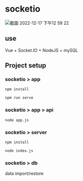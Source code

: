 # socketio

![截圖 2022-12-17 下午12 59 22](https://user-images.githubusercontent.com/58197444/208225992-abc93843-2a9b-4fdd-9c4b-0bc90c29983e.png)

## use
Vue + Socket.IO + NodeJS + mySQL 

## Project setup
### socketio > app
```
npm install
```
```
npm run serve
```

### socketio > app > api
```
node app.js
```

### socketio > server
```
npm install
```
```
node index.js
```

### socketio > db
data import/restore

